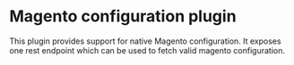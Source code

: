 # Magento configuration plugin

This plugin provides support for native Magento configuration.
It exposes one rest endpoint which can be used to fetch valid magento configuration.


